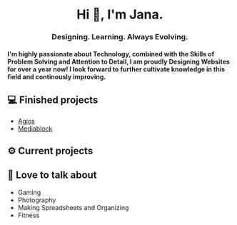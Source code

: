 <h1 align="center"> Hi 👋, I'm Jana. </h1>
<h3 align="center"> Designing. Learning. Always Evolving. </h3>
<h4 align="left">I'm highly passionate about Technology, combined with the Skills of Problem Solving and Attention to Detail, I am proudly Designing Websites for over a year now! I look forward to further cultivate knowledge in this field and continously improving. </h4>

## 💻 Finished projects
- [Agios](https://agios.ro/)
- [Mediablock](https://mediablock.ro)

## ⚙️ Current projects

## 💬 Love to talk about
- Gaming
- Photography
- Making Spreadsheets and Organizing
- Fitness
